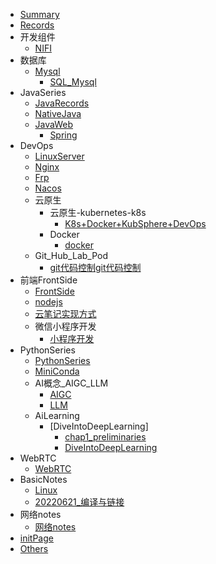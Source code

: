 <!-- docs/_sidebar.md -->
* [Summary](/Summary.md)
* [Records](/Records/)
* 开发组件
  * [NIFI](/大数据开发组件/NIFI.md)
* 数据库
  * [Mysql](/数据库/Mysql/)
    * [SQL_Mysql](/数据库/Mysql/SQL_Mysql.md)
* JavaSeries
  * [JavaRecords](/JavaSeries/Records.md)
  * [NativeJava](/JavaSeries/NativeJava.md)
  * [JavaWeb](/JavaSeries/JavaWeb/)
    * [Spring](/JavaSeries/JavaWeb/Spring相关.md)
* DevOps
  * [LinuxServer](/DevOps/LinuxServer.md)
  * [Nginx](/DevOps/Nginx.md)
  * [Frp](/DevOps/Frp.md)
  * [Nacos](/DevOps/Nacos.md)
  * 云原生
    * 云原生-kubernetes-k8s
      * [K8s+Docker+KubSphere+DevOps](/DevOps/云原生/云原生-kubernetes-k8s/K8s+Docker+KubSphere+DevOps.md)
    * Docker
      * [docker](/DevOps/云原生/Docker/docker.md)
  * Git_Hub_Lab_Pod
    * [git代码控制git代码控制](/DevOps/Git_Hub_Lab_Pod/git代码控制.md)
* 前端FrontSide
  * [FrontSide](/前端FrontSide/FrontSide.md)
  * [nodejs](/前端FrontSide/nodejs.md)
  * [云笔记实现方式](/前端FrontSide/云笔记实现方式)
  * 微信小程序开发
    * [小程序开发](/前端FrontSide/微信小程序开发/小程序开发.md)
* PythonSeries
  * [PythonSeries](/PythonSeries/PythonSeries.md)
  * [MiniConda](/PythonSeries/MiniConda.md)
  * AI概念_AIGC_LLM
    * [AIGC](/PythonSeries/AI概念_AIGC_LLM/AIGC.md)
    * [LLM](/PythonSeries/AI概念_AIGC_LLM/LLM.md)
  * AiLearning
    * [DiveIntoDeepLearning]
      * [chap1_preliminaries](/PythonSeries/AiLearning/DiveIntoDeepLearning/chap1_preliminaries.md)
      * [DiveIntoDeepLearning](/PythonSeries/AiLearning/DiveIntoDeepLearning/DiveIntoDeepLearning.md)
* WebRTC
  * [WebRTC](/WebRTC/WebRTC.md)
* BasicNotes
  * [Linux](/BasicNotes/Linux.md)
  * [20220621_编译与链接](/BasicNotes/编译与链接/20220621_编译与链接.md)
* 网络notes
  * [网络notes](/网络notes/网络notes.md)
* [initPage](/initPage.md)
* [Others](/Others.md)
